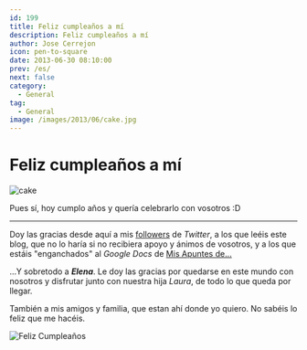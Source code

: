 ```yaml
---
id: 199
title: Feliz cumpleaños a mí
description: Feliz cumpleaños a mí
author: Jose Cerrejon
icon: pen-to-square
date: 2013-06-30 08:10:00
prev: /es/
next: false
category:
  - General
tag:
  - General
image: /images/2013/06/cake.jpg
---
```


# Feliz cumpleaños a mí

![cake](/images/2013/06/cake.jpg)

Pues sí, hoy cumplo años y quería celebrarlo con vosotros :D

- - -
Doy las gracias desde aquí a mis [followers](http://twitter.com/ulysess10) de *Twitter*, a los que leéis este blog, que no lo haría si no recibiera apoyo y ánimos de vosotros, y a los que estáis "enganchados" al *Google Docs* de [Mis Apuntes de...](http://goo.gl/Iwhbq)

...Y sobretodo a ***Elena***. Le doy las gracias por quedarse en este mundo con nosotros y disfrutar junto con nuestra hija *Laura*, de todo lo que queda por llegar.

También a mis amigos y familia, que estan ahí donde yo quiero. No sabéis lo feliz que me hacéis.

![Feliz Cumpleaños](/images/2013/06/cumple.jpg "Feliz Cumpleaños")